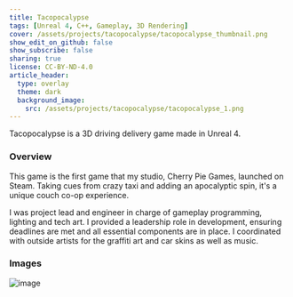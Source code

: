 ```yaml
---
title: Tacopocalypse
tags: [Unreal 4, C++, Gameplay, 3D Rendering]
cover: /assets/projects/tacopocalypse/tacopocalypse_thumbnail.png
show_edit_on_github: false
show_subscribe: false
sharing: true
license: CC-BY-ND-4.0
article_header:
  type: overlay
  theme: dark
  background_image:
    src: /assets/projects/tacopocalypse/tacopocalypse_1.png
---
```


Tacopocalypse is a 3D driving delivery game made in Unreal 4.

<!--more-->
### Overview
This game is the first game that my studio, Cherry Pie Games, launched on Steam. Taking cues from crazy taxi and adding an apocalyptic spin, it's a unique couch co-op experience.

I was project lead and engineer in charge of gameplay programming, lighting and tech art. I provided a leadership role in development, ensuring deadlines are met and all essential components are in place. I coordinated with outside artists for the graffiti art and car skins as well as music.

### Images

![image](/assets/projects/tacopocalypse/tacopocalypse_2.png)
